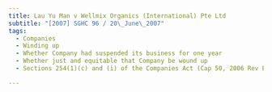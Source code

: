 ```yaml
---
title: Lau Yu Man v Wellmix Organics (International) Pte Ltd 
subtitle: "[2007] SGHC 96 / 20\_June\_2007"
tags:
  - Companies
  - Winding up
  - Whether Company had suspended its business for one year
  - Whether just and equitable that Company be wound up
  - Sections 254(1)(c) and (i) of the Companies Act (Cap 50, 2006 Rev Ed)

---
```



